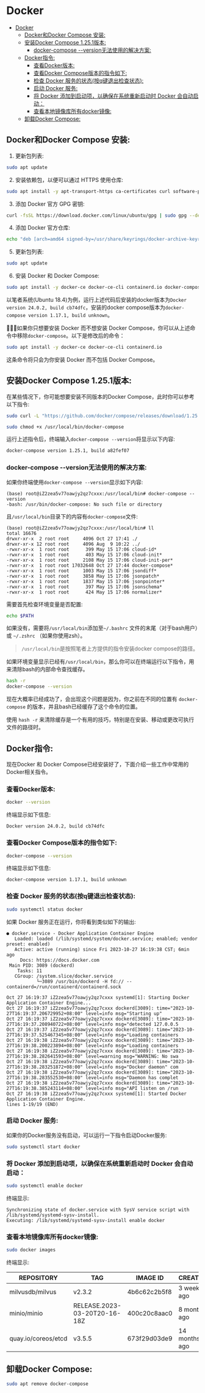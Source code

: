 # Docker
- [Docker](#docker)
  - [Docker和Docker Compose 安装:](#docker和docker-compose-安装)
  - [安装Docker Compose 1.25.1版本:](#安装docker-compose-1251版本)
    - [docker-compose --version无法使用的解决方案:](#docker-compose---version无法使用的解决方案)
  - [Docker指令:](#docker指令)
    - [查看Docker版本:](#查看docker版本)
    - [查看Docker Compose版本的指令如下:](#查看docker-compose版本的指令如下)
    - [检查 Docker 服务的状态(按q键退出检查状态):](#检查-docker-服务的状态按q键退出检查状态)
    - [启动 Docker 服务:](#启动-docker-服务)
    - [将 Docker 添加到启动项，以确保在系统重新启动时 Docker 会自动启动：](#将-docker-添加到启动项以确保在系统重新启动时-docker-会自动启动)
    - [查看本地镜像库所有docker镜像:](#查看本地镜像库所有docker镜像)
  - [卸载Docker Compose:](#卸载docker-compose)


## Docker和Docker Compose 安装:

1. 更新包列表:

```bash
sudo apt update
```

2. 安装依赖包，以便可以通过 HTTPS 使用仓库:

```bash
sudo apt install -y apt-transport-https ca-certificates curl software-properties-common
```

3. 添加 Docker 官方 GPG 密钥:

```bash
curl -fsSL https://download.docker.com/linux/ubuntu/gpg | sudo gpg --dearmor -o /usr/share/keyrings/docker-archive-keyring.gpg
```

4. 添加 Docker 官方仓库:

```bash
echo "deb [arch=amd64 signed-by=/usr/share/keyrings/docker-archive-keyring.gpg] https://download.docker.com/linux/ubuntu $(lsb_release -cs) stable" | sudo tee /etc/apt/sources.list.d/docker.list > /dev/null
```

5. 更新包列表:

```bash
sudo apt update
```

6. 安装 Docker 和 Docker Compose:

```bash
sudo apt install -y docker-ce docker-ce-cli containerd.io docker-compose
```

以笔者系统(Ubuntu 18.4)为例，运行上述代码后安装的docker版本为`Docker version 24.0.2, build cb74dfc`，安装的docker compose版本为`docker-compose version 1.17.1, build unknown`。<br>


🚨🚨🚨如果你只想要安装 Docker 而不想安装 Docker Compose，你可以从上述命令中移除`docker-compose`。以下是修改后的命令：<br>

```bash
sudo apt install -y docker-ce docker-ce-cli containerd.io
```

这条命令将只会为你安装 Docker 而不包括 Docker Compose。<br>

## 安装Docker Compose 1.25.1版本:

在某些情况下，你可能想要安装不同版本的Docker Compose，此时你可以参考以下指令:<br>

```bash
sudo curl -L "https://github.com/docker/compose/releases/download/1.25.1/docker-compose-$(uname -s)-$(uname -m)" -o /usr/local/bin/docker-compose

sudo chmod +x /usr/local/bin/docker-compose
```

运行上述指令后，终端输入`docker-compose --version`将显示以下内容:<br>

```bash
docker-compose version 1.25.1, build a82fef07
```

### docker-compose --version无法使用的解决方案:

如果你终端使用`docker-compose --version`显示如下内容:<br>

```log
(base) root@iZ2zea5v77oawjy2qz7cxxx:/usr/local/bin# docker-compose --version
-bash: /usr/bin/docker-compose: No such file or directory
```

且`/usr/local/bin`目录下的内容有`docker-compose`文件:<br>

```log
(base) root@iZ2zea5v77oawjy2qz7cxxx:/usr/local/bin# ll
total 16676
drwxr-xr-x  2 root root     4096 Oct 27 17:41 ./
drwxr-xr-x 12 root root     4096 Aug  9 10:22 ../
-rwxr-xr-x  1 root root      399 May 15 17:06 cloud-id*
-rwxr-xr-x  1 root root      403 May 15 17:06 cloud-init*
-rwxr-xr-x  1 root root     2108 May 15 17:06 cloud-init-per*
-rwxr-xr-x  1 root root 17032648 Oct 27 17:44 docker-compose*
-rwxr-xr-x  1 root root     1003 May 15 17:06 jsondiff*
-rwxr-xr-x  1 root root     3858 May 15 17:06 jsonpatch*
-rwxr-xr-x  1 root root     1837 May 15 17:06 jsonpointer*
-rwxr-xr-x  1 root root      397 May 15 17:06 jsonschema*
-rwxr-xr-x  1 root root      424 May 15 17:06 normalizer*
```

需要首先检查环境变量是否配置:<br>

```bash
echo $PATH
```

如果没有，需要将`/usr/local/bin`添加至`~/.bashrc` 文件的末尾（对于bash用户）或 `~/.zshrc` （如果你使用zsh）。<br>

> `/usr/local/bin`是按照笔者上方提供的指令安装docker compose的路径。

如果环境变量显示已经有`/usr/local/bin`，那么你可以在终端运行以下指令，用来清除bash的内部命令查找缓存。<br>

```bash
hash -r
docker-compose --version
```

现在大概率已经成功了，会出现这个问题是因为，你之前在不同的位置有 `docker-compose` 的版本，并且bash已经缓存了这个命令的位置。<br>

使用 `hash -r` 来清除缓存是一个有用的技巧，特别是在安装、移动或更改可执行文件的路径时。<br>


## Docker指令:

现在Docker 和 Docker Compose已经安装好了，下面介绍一些工作中常用的Docker相关指令。<br>

### 查看Docker版本:

```bash
docker --version
```

终端显示如下信息:<br>

```log
Docker version 24.0.2, build cb74dfc
```

### 查看Docker Compose版本的指令如下:

```bash
docker-compose --version
```

终端显示如下信息:<br>

```log
docker-compose version 1.17.1, build unknown
```

### 检查 Docker 服务的状态(按q键退出检查状态):

```bash
sudo systemctl status docker
```

如果 Docker 服务正在运行，你将看到类似如下的输出:<br>

```log
● docker.service - Docker Application Container Engine
   Loaded: loaded (/lib/systemd/system/docker.service; enabled; vendor preset: enabled)
   Active: active (running) since Fri 2023-10-27 16:19:38 CST; 6min ago
     Docs: https://docs.docker.com
 Main PID: 3089 (dockerd)
    Tasks: 11
   CGroup: /system.slice/docker.service
           └─3089 /usr/bin/dockerd -H fd:// --containerd=/run/containerd/containerd.sock

Oct 27 16:19:37 iZ2zea5v77oawjy2qz7cxxx systemd[1]: Starting Docker Application Container Engine...
Oct 27 16:19:37 iZ2zea5v77oawjy2qz7cxxx dockerd[3089]: time="2023-10-27T16:19:37.206729952+08:00" level=info msg="Starting up"
Oct 27 16:19:37 iZ2zea5v77oawjy2qz7cxxx dockerd[3089]: time="2023-10-27T16:19:37.208940722+08:00" level=info msg="detected 127.0.0.5
Oct 27 16:19:37 iZ2zea5v77oawjy2qz7cxxx dockerd[3089]: time="2023-10-27T16:19:37.525467345+08:00" level=info msg="Loading containers
Oct 27 16:19:38 iZ2zea5v77oawjy2qz7cxxx dockerd[3089]: time="2023-10-27T16:19:38.200223894+08:00" level=info msg="Loading containers
Oct 27 16:19:38 iZ2zea5v77oawjy2qz7cxxx dockerd[3089]: time="2023-10-27T16:19:38.282641593+08:00" level=warning msg="WARNING: No swa
Oct 27 16:19:38 iZ2zea5v77oawjy2qz7cxxx dockerd[3089]: time="2023-10-27T16:19:38.283251872+08:00" level=info msg="Docker daemon" com
Oct 27 16:19:38 iZ2zea5v77oawjy2qz7cxxx dockerd[3089]: time="2023-10-27T16:19:38.283552530+08:00" level=info msg="Daemon has complet
Oct 27 16:19:38 iZ2zea5v77oawjy2qz7cxxx dockerd[3089]: time="2023-10-27T16:19:38.385243114+08:00" level=info msg="API listen on /run
Oct 27 16:19:38 iZ2zea5v77oawjy2qz7cxxx systemd[1]: Started Docker Application Container Engine.
lines 1-19/19 (END)
```

### 启动 Docker 服务:

如果你的Docker服务没有启动，可以运行一下指令启动Docker服务:<br>

```bash
sudo systemctl start docker
```

### 将 Docker 添加到启动项，以确保在系统重新启动时 Docker 会自动启动：

```bash
sudo systemctl enable docker
```

终端显示:<br>

```log
Synchronizing state of docker.service with SysV service script with /lib/systemd/systemd-sysv-install.
Executing: /lib/systemd/systemd-sysv-install enable docker
```

### 查看本地镜像库所有docker镜像:

```bash
sudo docker images
```

终端显示:<br>

| REPOSITORY          | TAG                          | IMAGE ID       | CREATED         | SIZE        |
|---------------------|------------------------------|----------------|-----------------|-------------|
| milvusdb/milvus     | v2.3.2                       | 4b6c62c2b5f8   | 3 weeks ago     | 868MB       |
| minio/minio         | RELEASE.2023-03-20T20-16-18Z | 400c20c8aac0   | 8 months ago    | 252MB       |
| quay.io/coreos/etcd | v3.5.5                       | 673f29d03de9   | 14 months ago   | 182MB       |


## 卸载Docker Compose:

```bash
sudo apt remove docker-compose
```
